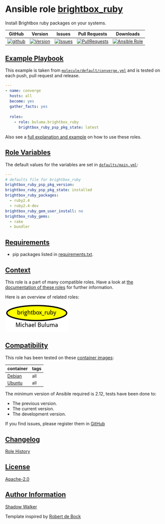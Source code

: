 # Ansible role [brightbox_ruby](https://galaxy.ansible.com/ui/standalone/roles/buluma/brightbox_ruby/documentation)

Install Brightbox ruby packages on your systems.

|GitHub|Version|Issues|Pull Requests|Downloads|
|------|-------|------|-------------|---------|
|[![github](https://github.com/buluma/ansible-role-brightbox_ruby/actions/workflows/molecule.yml/badge.svg)](https://github.com/buluma/ansible-role-brightbox_ruby/actions/workflows/molecule.yml)|[![Version](https://img.shields.io/github/release/buluma/ansible-role-brightbox_ruby.svg)](https://github.com/buluma/ansible-role-brightbox_ruby/releases/)|[![Issues](https://img.shields.io/github/issues/buluma/ansible-role-brightbox_ruby.svg)](https://github.com/buluma/ansible-role-brightbox_ruby/issues/)|[![PullRequests](https://img.shields.io/github/issues-pr-closed-raw/buluma/ansible-role-brightbox_ruby.svg)](https://github.com/buluma/ansible-role-brightbox_ruby/pulls/)|[![Ansible Role](https://img.shields.io/ansible/role/d/buluma/brightbox_ruby)](https://galaxy.ansible.com/ui/standalone/roles/buluma/brightbox_ruby/documentation)|

## [Example Playbook](#example-playbook)

This example is taken from [`molecule/default/converge.yml`](https://github.com/buluma/ansible-role-brightbox_ruby/blob/master/molecule/default/converge.yml) and is tested on each push, pull request and release.

```yaml
---
- name: converge
  hosts: all
  become: yes
  gather_facts: yes

  roles:
    - role: buluma.brightbox_ruby
      brightbox_ruby_psp_pkg_state: latest
```

Also see a [full explanation and example](https://buluma.github.io/how-to-use-these-roles.html) on how to use these roles.

## [Role Variables](#role-variables)

The default values for the variables are set in [`defaults/main.yml`](https://github.com/buluma/ansible-role-brightbox_ruby/blob/master/defaults/main.yml):

```yaml
---
# defaults file for brightbox_ruby
brightbox_ruby_psp_pkg_version:
brightbox_ruby_psp_pkg_state: installed
brightbox_ruby_packages:
  - ruby2.4
  - ruby2.4-dev
brightbox_ruby_gem_user_install: no
brightbox_ruby_gems:
  - rake
  - bundler
```

## [Requirements](#requirements)

- pip packages listed in [requirements.txt](https://github.com/buluma/ansible-role-brightbox_ruby/blob/master/requirements.txt).


## [Context](#context)

This role is a part of many compatible roles. Have a look at [the documentation of these roles](https://buluma.github.io/) for further information.

Here is an overview of related roles:

![dependencies](https://raw.githubusercontent.com/buluma/ansible-role-brightbox_ruby/png/requirements.png "Dependencies")

## [Compatibility](#compatibility)

This role has been tested on these [container images](https://hub.docker.com/u/buluma):

|container|tags|
|---------|----|
|[Debian](https://hub.docker.com/repository/docker/buluma/debian/general)|all|
|[Ubuntu](https://hub.docker.com/repository/docker/buluma/ubuntu/general)|all|

The minimum version of Ansible required is 2.12, tests have been done to:

- The previous version.
- The current version.
- The development version.

If you find issues, please register them in [GitHub](https://github.com/buluma/ansible-role-brightbox_ruby/issues)

## [Changelog](#changelog)

[Role History](https://github.com/buluma/ansible-role-brightbox_ruby/blob/master/CHANGELOG.md)

## [License](#license)

[Apache-2.0](https://github.com/buluma/ansible-role-brightbox_ruby/blob/master/LICENSE)

## [Author Information](#author-information)

[Shadow Walker](https://buluma.github.io/)


Template inspired by [Robert de Bock](https://github.com/robertdebock)
